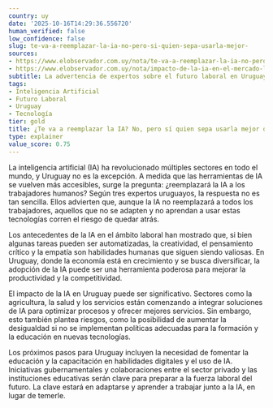 ```yaml
---
country: uy
date: '2025-10-16T14:29:36.556720'
human_verified: false
low_confidence: false
slug: te-va-a-reemplazar-la-ia-no-pero-si-quien-sepa-usarla-mejor-
sources:
- https://www.elobservador.com.uy/nota/te-va-a-reemplazar-la-ia-no-pero-si-quien-sepa-usarla-mejor-que-vos-la-advertencia-de-tres-expertos-en-uruguay-202310051234
- https://www.elobservador.com.uy/nota/impacto-de-la-ia-en-el-mercado-laboral-uruguayo-202310051245
subtitle: La advertencia de expertos sobre el futuro laboral en Uruguay
tags:
- Inteligencia Artificial
- Futuro Laboral
- Uruguay
- Tecnología
tier: gold
title: ¿Te va a reemplazar la IA? No, pero sí quien sepa usarla mejor que vos
type: explainer
value_score: 0.75
---
```


<p>La inteligencia artificial (IA) ha revolucionado múltiples sectores en todo el mundo, y Uruguay no es la excepción. A medida que las herramientas de IA se vuelven más accesibles, surge la pregunta: ¿reemplazará la IA a los trabajadores humanos? Según tres expertos uruguayos, la respuesta no es tan sencilla. Ellos advierten que, aunque la IA no reemplazará a todos los trabajadores, aquellos que no se adapten y no aprendan a usar estas tecnologías corren el riesgo de quedar atrás.</p><p>Los antecedentes de la IA en el ámbito laboral han mostrado que, si bien algunas tareas pueden ser automatizadas, la creatividad, el pensamiento crítico y la empatía son habilidades humanas que siguen siendo valiosas. En Uruguay, donde la economía está en crecimiento y se busca diversificar, la adopción de la IA puede ser una herramienta poderosa para mejorar la productividad y la competitividad.</p><p>El impacto de la IA en Uruguay puede ser significativo. Sectores como la agricultura, la salud y los servicios están comenzando a integrar soluciones de IA para optimizar procesos y ofrecer mejores servicios. Sin embargo, esto también plantea riesgos, como la posibilidad de aumentar la desigualdad si no se implementan políticas adecuadas para la formación y la educación en nuevas tecnologías.</p><p>Los próximos pasos para Uruguay incluyen la necesidad de fomentar la educación y la capacitación en habilidades digitales y el uso de IA. Iniciativas gubernamentales y colaboraciones entre el sector privado y las instituciones educativas serán clave para preparar a la fuerza laboral del futuro. La clave estará en adaptarse y aprender a trabajar junto a la IA, en lugar de temerle.</p>